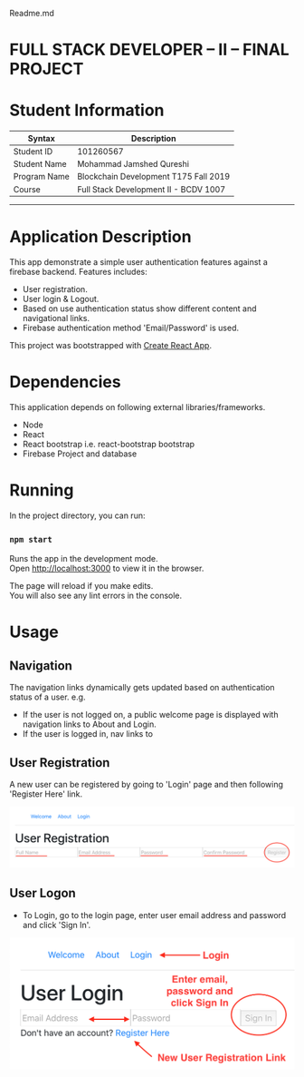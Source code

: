 Readme.md

# FULL STACK DEVELOPER – II – FINAL PROJECT

# Student Information

| Syntax | Description |
| ----------- | ----------- |
| Student ID | 101260567 |
| Student Name | Mohammad Jamshed Qureshi |
| Program Name | Blockchain Development T175 Fall 2019 |
| Course | Full Stack Development II - BCDV 1007 | 

---
# Application Description
This app demonstrate a simple user authentication features against a firebase backend. Features includes:

* User registration.
* User login & Logout.
* Based on use authentication status show different content and navigational links.
* Firebase authentication method 'Email/Password' is used.
 
This project was bootstrapped with [Create React App](https://github.com/facebook/create-react-app).

# Dependencies
This application depends on following external libraries/frameworks.

* Node
* React
* React bootstrap i.e. react-bootstrap bootstrap
* Firebase Project and database

# Running

In the project directory, you can run:

### `npm start`

Runs the app in the development mode.<br />
Open [http://localhost:3000](http://localhost:3000) to view it in 
the browser.

The page will reload if you make edits.<br />
You will also see any lint errors in the console.

# Usage

## Navigation

The navigation links dynamically gets updated based on authentication status of a user. e.g.

* If the user is not logged on, a public welcome page is displayed 
with navigation links to About and Login.
* If the user is logged in, nav links to 

## User Registration

A new user can be registered by going to 'Login' page and then 
following 'Register Here' link.

![GitHub Logo](/public/images/UserRegistration.png)

## User Logon 

* To Login, go to the login page, enter user email address and password and click 'Sign In'.

![GitHub Logo](/public/images/UserLogin.png)

